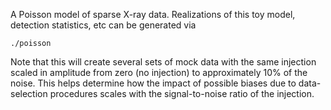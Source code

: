 A Poisson model of sparse X-ray data.
Realizations of this toy model, detection statistics, etc can be generated via

```
./poisson
```

Note that this will create several sets of mock data with the same injection scaled in amplitude from zero (no injection) to approximately 10% of the noise.
This helps determine how the impact of possible biases due to data-selection procedures scales with the signal-to-noise ratio of the injection.
